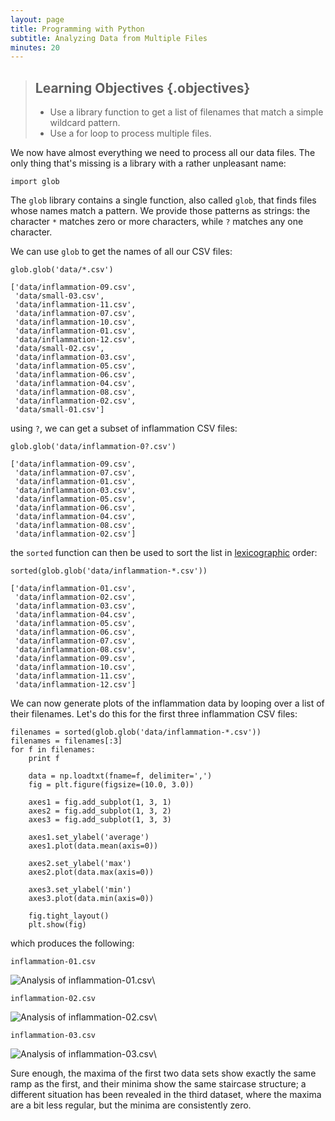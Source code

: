 ```yaml
---
layout: page
title: Programming with Python
subtitle: Analyzing Data from Multiple Files
minutes: 20
---
```

> ## Learning Objectives {.objectives}
>
> *   Use a library function to get a list of filenames that match a simple wildcard pattern.
> *   Use a for loop to process multiple files.

We now have almost everything we need to process all our data files.
The only thing that's missing is a library with a rather unpleasant name:

~~~ {.python}
import glob
~~~

The `glob` library contains a single function, also called `glob`, that finds
files whose names match a pattern. We provide those patterns as strings: the
character `*` matches zero or more characters, while `?` matches any one
character.

We can use `glob` to get the names of all our CSV files:

~~~ {.python}
glob.glob('data/*.csv')
~~~

~~~ {.output}
['data/inflammation-09.csv',
 'data/small-03.csv',
 'data/inflammation-11.csv',
 'data/inflammation-07.csv',
 'data/inflammation-10.csv',
 'data/inflammation-01.csv',
 'data/inflammation-12.csv',
 'data/small-02.csv',
 'data/inflammation-03.csv',
 'data/inflammation-05.csv',
 'data/inflammation-06.csv',
 'data/inflammation-04.csv',
 'data/inflammation-08.csv',
 'data/inflammation-02.csv',
 'data/small-01.csv']
~~~

using `?`, we can get a subset of inflammation CSV files:

~~~ {.python}
glob.glob('data/inflammation-0?.csv')
~~~

~~~ {.output}
['data/inflammation-09.csv',
 'data/inflammation-07.csv',
 'data/inflammation-01.csv',
 'data/inflammation-03.csv',
 'data/inflammation-05.csv',
 'data/inflammation-06.csv',
 'data/inflammation-04.csv',
 'data/inflammation-08.csv',
 'data/inflammation-02.csv']
~~~

the `sorted` function can then be used to sort the list in
[lexicographic](http://en.wikipedia.org/wiki/Lexicographical_order) order:

~~~ {.python}
sorted(glob.glob('data/inflammation-*.csv'))
~~~

~~~ {.output}
['data/inflammation-01.csv',
 'data/inflammation-02.csv',
 'data/inflammation-03.csv',
 'data/inflammation-04.csv',
 'data/inflammation-05.csv',
 'data/inflammation-06.csv',
 'data/inflammation-07.csv',
 'data/inflammation-08.csv',
 'data/inflammation-09.csv',
 'data/inflammation-10.csv',
 'data/inflammation-11.csv',
 'data/inflammation-12.csv']
~~~

We can now generate plots of the inflammation data by looping over a list of
their filenames. Let's do this for the first three inflammation CSV files:

~~~ {.python}
filenames = sorted(glob.glob('data/inflammation-*.csv'))
filenames = filenames[:3]
for f in filenames:
    print f

    data = np.loadtxt(fname=f, delimiter=',')
    fig = plt.figure(figsize=(10.0, 3.0))

    axes1 = fig.add_subplot(1, 3, 1)
    axes2 = fig.add_subplot(1, 3, 2)
    axes3 = fig.add_subplot(1, 3, 3)

    axes1.set_ylabel('average')
    axes1.plot(data.mean(axis=0))

    axes2.set_ylabel('max')
    axes2.plot(data.max(axis=0))

    axes3.set_ylabel('min')
    axes3.plot(data.min(axis=0))

    fig.tight_layout()
    plt.show(fig)
~~~

which produces the following:

~~~ {.output}
inflammation-01.csv
~~~

![Analysis of inflammation-01.csv](fig/03-loop_49_1.png)\


~~~ {.output}
inflammation-02.csv
~~~

![Analysis of inflammation-02.csv](fig/03-loop_49_3.png)\


~~~ {.output}
inflammation-03.csv
~~~

![Analysis of inflammation-03.csv](fig/03-loop_49_5.png)\

Sure enough,
the maxima of the first two data sets show exactly the same ramp as the first,
and their minima show the same staircase structure;
a different situation has been revealed in the third dataset,
where the maxima are a bit less regular, but the minima are consistently zero.
